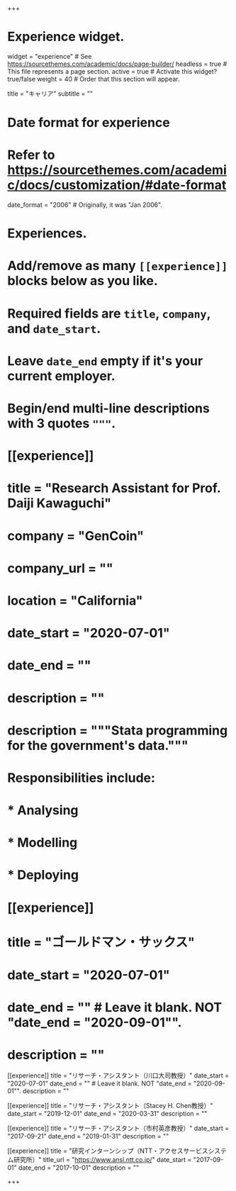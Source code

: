 +++
# Experience widget.
widget = "experience"  # See https://sourcethemes.com/academic/docs/page-builder/
headless = true  # This file represents a page section.
active = true  # Activate this widget? true/false
weight = 40  # Order that this section will appear.

title = "キャリア"
subtitle = ""

# Date format for experience
#   Refer to https://sourcethemes.com/academic/docs/customization/#date-format
date_format = "2006" # Originally, it was "Jan 2006".

# Experiences.
#   Add/remove as many `[[experience]]` blocks below as you like.
#   Required fields are `title`, `company`, and `date_start`.
#   Leave `date_end` empty if it's your current employer.
#   Begin/end multi-line descriptions with 3 quotes `"""`.
# [[experience]]
#   title = "Research Assistant for Prof. Daiji Kawaguchi"
#   company = "GenCoin"
#   company_url = ""
#   location = "California"
#   date_start = "2020-07-01"
#   date_end = ""
#   description = ""
#   description = """Stata programming for the government's data."""
  
#   Responsibilities include:
#  
#   * Analysing
#   * Modelling
#   * Deploying


# [[experience]]
#   title = "ゴールドマン・サックス"
#   date_start = "2020-07-01"
#   date_end = ""  # Leave it blank. NOT "date_end = "2020-09-01"".
#   description = ""


[[experience]]
  title = "リサーチ・アシスタント（川口大司教授）"
  date_start = "2020-07-01"
  date_end = ""  # Leave it blank. NOT "date_end = "2020-09-01"".
  description = ""


[[experience]]
  title = "リサーチ・アシスタント（Stacey H. Chen教授）"
  date_start = "2019-12-01"
  date_end = "2020-03-31"
  description = ""


[[experience]]
  title = "リサーチ・アシスタント（市村英彦教授）"
  date_start = "2017-09-21"
  date_end = "2019-01-31"
  description = ""


[[experience]]
  title = "研究インターンシップ（NTT・アクセスサービスシステム研究所）"
  title_url = "https://www.ansl.ntt.co.jp/"
  date_start = "2017-09-01"
  date_end = "2017-10-01"
  description = ""

+++
